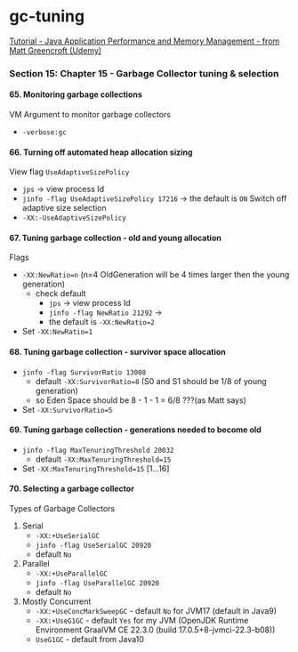 # gc-tuning

[Tutorial - Java Application Performance and Memory Management - from Matt Greencroft (Udemy)](../README.md)

### Section 15: Chapter 15 - Garbage Collector tuning & selection

#### 65. Monitoring garbage collections

VM Argument to monitor garbage collectors

- `-verbose:gc`

#### 66. Turning off automated heap allocation sizing

View flag `UseAdaptiveSizePolicy`

- `jps` &rarr; view process Id
- `jinfo -flag UseAdaptiveSizePolicy 17216` &rarr; the default is `ON`
  Switch off adaptive size selection
- `-XX:-UseAdaptiveSizePolicy`

#### 67. Tuning garbage collection - old and young allocation

Flags

- `-XX:NewRatio=n` (n=4 OldGeneration will be 4 times larger then the young generation)
    - check default
        - `jps` &rarr; view process Id
        - `jinfo -flag NewRatio 21292` &rarr;
        - the default is `-XX:NewRatio=2`
- Set `-XX:NewRatio=1`

#### 68. Tuning garbage collection - survivor space allocation

- `jinfo -flag SurvivorRatio 13008`
    - default `-XX:SurvivorRatio=8` (S0 and S1 should be 1/8 of young generation)
    - so Eden Space should be 8 - 1 - 1 = 6/8 ???(as Matt says)
- Set `-XX:SurvivorRatio=5`

#### 69. Tuning garbage collection - generations needed to become old

- `jinfo -flag MaxTenuringThreshold 20032`
    - default `-XX:MaxTenuringThreshold=15`
- Set `-XX:MaxTenuringThreshold=15` [1...16]

#### 70. Selecting a garbage collector

Types of Garbage Collectors

1. Serial
    - `-XX:+UseSerialGC`
    - `jinfo -flag UseSerialGC 20920`
    - default `No`
2. Parallel
    - `-XX:+UseParallelGC`
    - `jinfo -flag UseParallelGC 20920`
    - default `No`
3. Mostly Concurrent
    - `-XX:+UseConcMarkSweepGC` - default `No` for JVM17 (default in Java9)
    - `-XX:+UseG1GC` - default `Yes` for my JVM (OpenJDK Runtime Environment GraalVM CE 22.3.0 (build
      17.0.5+8-jvmci-22.3-b08))
    - `UseG1GC` - default from Java10
